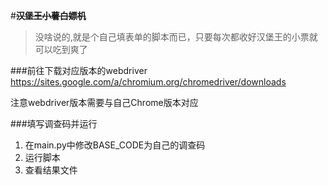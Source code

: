 #~~**汉堡王小薯白嫖机**~~

>没啥说的,就是个自己填表单的脚本而已，只要每次都收好汉堡王的小票就可以吃到爽了

###前往下载对应版本的webdriver
https://sites.google.com/a/chromium.org/chromedriver/downloads

注意webdriver版本需要与自己Chrome版本对应

###填写调查码并运行
1. 在main.py中修改BASE_CODE为自己的调查码
2. 运行脚本
3. 查看结果文件